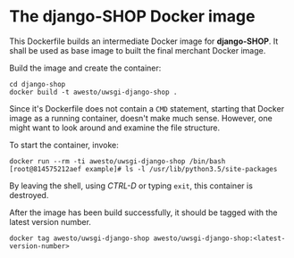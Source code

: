 # The django-SHOP Docker image

This Dockerfile builds an intermediate Docker image for **django-SHOP**. It shall be used as
base image to built the final merchant Docker image.

Build the image and create the container:

```
cd django-shop
docker build -t awesto/uwsgi-django-shop .
```

Since it's Dockerfile does not contain a ``CMD`` statement, starting that Docker image as a running
container, doesn't make much sense. However, one might want to look around and examine the file
structure.

To start the container, invoke:

```
docker run --rm -ti awesto/uwsgi-django-shop /bin/bash
[root@814575212aef example]# ls -l /usr/lib/python3.5/site-packages
```

By leaving the shell, using *CTRL-D* or typing ``exit``, this container is destroyed.


After the image has been build successfully, it should be tagged with the latest version
number.

```
docker tag awesto/uwsgi-django-shop awesto/uwsgi-django-shop:<latest-version-number>
```
